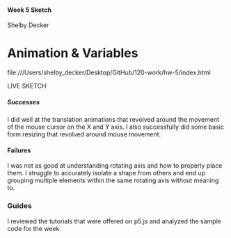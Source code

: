 #### Week 5 Sketch
Shelby Decker
# Animation & Variables

<a>file:///Users/shelby_decker/Desktop/GitHub/120-work/hw-5/index.html<a>

<a name="file:///Users/shelby_decker/Desktop/GitHub/120-work/hw-5/index.html"></a>LIVE SKETCH

##### Successes
I did well at the translation animations that revolved around the movement of the mouse cursor on the X and Y axis. I also successfully did some basic form resizing that revolved around mouse movement.
#### Failures
I was not as good at understanding rotating axis and how to properly place them. I struggle to accurately isolate a shape from others and end up grouping multiple elements within the same rotating axis without meaning to.

### Guides
I reviewed the tutorials that were offered on p5.js and analyzed the sample code for the week.
